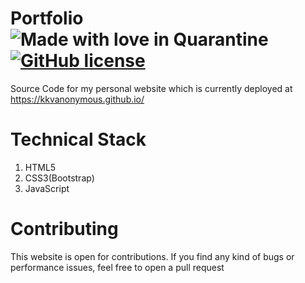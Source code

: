 # Portfolio ![Made with love in Quarantine](https://madewithlove.now.sh/in?heart=true&text=Quarantine) [![GitHub license](https://img.shields.io/github/license/KKVANONYMOUS/Portfolio)](https://github.com/KKVANONYMOUS/Portfolio/blob/master/LICENSE.md)
Source Code for my personal website which is currently deployed at https://kkvanonymous.github.io/
# Technical Stack

1) HTML5
2) CSS3(Bootstrap)
3) JavaScript

# Contributing
This website is open for contributions. If you find any kind of bugs or performance issues, feel free to open a pull request

